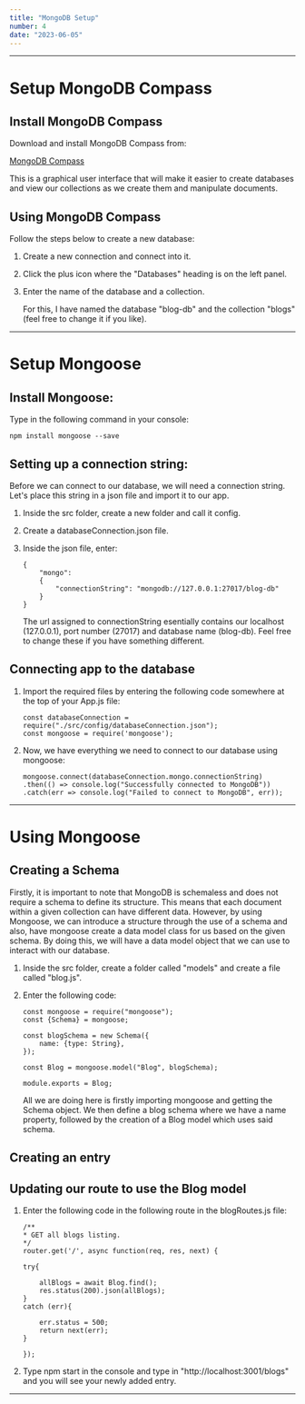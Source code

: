 ```yaml
---
title: "MongoDB Setup"
number: 4
date: "2023-06-05"
---
```


***

# Setup MongoDB Compass

## Install MongoDB Compass

Download and install MongoDB Compass from: 

[MongoDB Compass](https://www.mongodb.com/products/compass)

This is a graphical user interface that will make it easier to create databases and view our collections as we create them and manipulate documents.

## Using MongoDB Compass

Follow the steps below to create a new database: 

1. Create a new connection and connect into it.

2. Click the plus icon where the "Databases" heading is on the left panel. 

3. Enter the name of the database and a collection. 

    For this, I have named the database "blog-db" and the collection "blogs" (feel free to change it if you like).
    
***

# Setup Mongoose


## Install Mongoose:

Type in the following command in your console:

```
npm install mongoose --save
```

## Setting up a connection string:

Before we can connect to our database, we will need a connection string. Let's place this string in a json file and import it to our app.

1. Inside the src folder, create a new folder and call it config.

2. Create a databaseConnection.json file.

3. Inside the json file, enter:

    ```
    {
        "mongo":
        {
            "connectionString": "mongodb://127.0.0.1:27017/blog-db"
        }
    }
    ```

    The url assigned to connectionString esentially contains our localhost (127.0.0.1), port number (27017) and database name (blog-db). Feel free to change these if you have something different. 

 
## Connecting app to the database

1. Import the required files by entering the following code somewhere at the top of your App.js file: 

    ```
    const databaseConnection = require("./src/config/databaseConnection.json");
    const mongoose = require('mongoose');
    ```

2. Now, we have everything we need to connect to our database using mongoose:

    ```
    mongoose.connect(databaseConnection.mongo.connectionString)
    .then(() => console.log("Successfully connected to MongoDB"))
    .catch(err => console.log("Failed to connect to MongoDB", err));
    ```

***

# Using Mongoose

## Creating a Schema

Firstly, it is important to note that MongoDB is schemaless and does not require a schema to define its structure. This means that each document within a given collection can have different data. However, by using Mongoose, we can introduce a structure through the use of a schema and also, have mongoose create a data model class for us based on the given schema. By doing this, we will have a data model object that we can use to interact with our database.

1. Inside the src folder, create a folder called "models" and create a file called "blog.js".

2. Enter the following code: 

    ```
    const mongoose = require("mongoose");
    const {Schema} = mongoose;

    const blogSchema = new Schema({
        name: {type: String},
    });

    const Blog = mongoose.model("Blog", blogSchema);

    module.exports = Blog;

    ```

    All we are doing here is firstly importing mongoose and getting the Schema object. We then define a blog schema where we have a name property, followed by the creation of a Blog model which uses said schema. 

## Creating an entry



## Updating our route to use the Blog model

1. Enter the following code in the following route in the blogRoutes.js file: 

    ```
    /** 
    * GET all blogs listing. 
    */
    router.get('/', async function(req, res, next) {

    try{
        
        allBlogs = await Blog.find();
        res.status(200).json(allBlogs);
    }
    catch (err){

        err.status = 500;
        return next(err);
    }

    });
    ```
2. Type npm start in the console and type in "http://localhost:3001/blogs" and you will see your newly added entry.

***